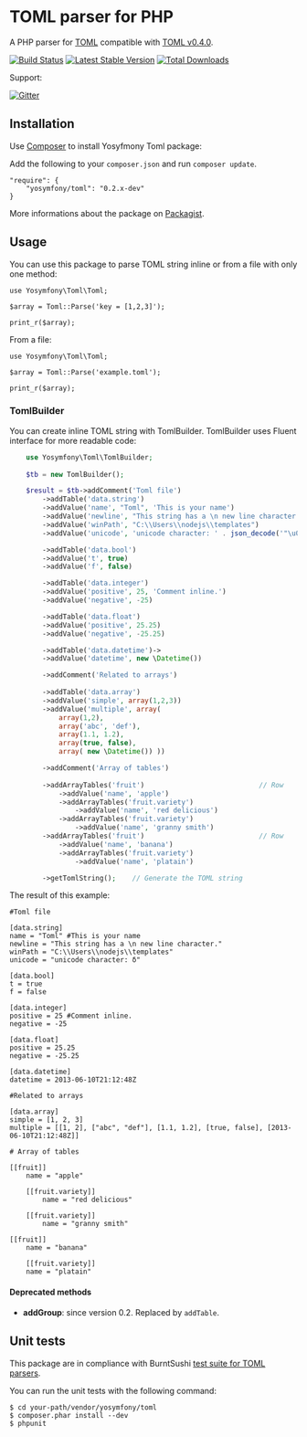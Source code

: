 TOML parser for PHP
===================

A PHP parser for [TOML](https://github.com/toml-lang/toml) compatible with [TOML v0.4.0](https://github.com/toml-lang/toml/releases/tag/v0.4.0).

[![Build Status](https://travis-ci.org/yosymfony/Toml.png?branch=develop)](https://travis-ci.org/yosymfony/Toml)
[![Latest Stable Version](https://poser.pugx.org/yosymfony/toml/v/stable.png)](https://packagist.org/packages/yosymfony/toml)
[![Total Downloads](https://poser.pugx.org/yosymfony/toml/downloads.png)](https://packagist.org/packages/yosymfony/toml)

Support:

[![Gitter](https://badges.gitter.im/Join%20Chat.svg)](https://gitter.im/yosymfony/Toml?utm_source=badge&utm_medium=badge&utm_campaign=pr-badge)

Installation
------------

Use [Composer](http://getcomposer.org/) to install Yosyfmony Toml package:

Add the following to your `composer.json` and run `composer update`.

    "require": {
        "yosymfony/toml": "0.2.x-dev"
    }

More informations about the package on [Packagist](https://packagist.org/packages/yosymfony/toml).

Usage
-----
You can use this package to parse TOML string inline or from a file with only one method:

    use Yosymfony\Toml\Toml;
    
    $array = Toml::Parse('key = [1,2,3]');
    
    print_r($array);

From a file:

    use Yosymfony\Toml\Toml;
    
    $array = Toml::Parse('example.toml');
    
    print_r($array);

### TomlBuilder
You can create inline TOML string with TomlBuilder. TomlBuilder uses Fluent interface for more readable code:

```php
    use Yosymfony\Toml\TomlBuilder;
    
    $tb = new TomlBuilder();

    $result = $tb->addComment('Toml file')
        ->addTable('data.string')
        ->addValue('name', "Toml", 'This is your name')
        ->addValue('newline', "This string has a \n new line character.")
        ->addValue('winPath', "C:\\Users\\nodejs\\templates")
        ->addValue('unicode', 'unicode character: ' . json_decode('"\u03B4"'))

        ->addTable('data.bool')
        ->addValue('t', true)
        ->addValue('f', false)

        ->addTable('data.integer')
        ->addValue('positive', 25, 'Comment inline.')
        ->addValue('negative', -25)

        ->addTable('data.float')
        ->addValue('positive', 25.25)
        ->addValue('negative', -25.25)

        ->addTable('data.datetime')->
        ->addValue('datetime', new \Datetime())

        ->addComment('Related to arrays')
        
        ->addTable('data.array')
        ->addValue('simple', array(1,2,3))
        ->addValue('multiple', array( 
            array(1,2), 
            array('abc', 'def'), 
            array(1.1, 1.2), 
            array(true, false), 
            array( new \Datetime()) ))

        ->addComment('Array of tables')
        
        ->addArrayTables('fruit')                            // Row
            ->addValue('name', 'apple')
            ->addArrayTables('fruit.variety')
                ->addValue('name', 'red delicious')
            ->addArrayTables('fruit.variety')
                ->addValue('name', 'granny smith')
        ->addArrayTables('fruit')                            // Row
            ->addValue('name', 'banana')
            ->addArrayTables('fruit.variety')
                ->addValue('name', 'platain')

        ->getTomlString();    // Generate the TOML string
```
The result of this example:

    #Toml file
    
    [data.string]
    name = "Toml" #This is your name
    newline = "This string has a \n new line character."
    winPath = "C:\\Users\\nodejs\\templates"
    unicode = "unicode character: δ"
    
    [data.bool]
    t = true
    f = false
    
    [data.integer]
    positive = 25 #Comment inline.
    negative = -25
    
    [data.float]
    positive = 25.25
    negative = -25.25
    
    [data.datetime]
    datetime = 2013-06-10T21:12:48Z
    
    #Related to arrays
    
    [data.array]
    simple = [1, 2, 3]
    multiple = [[1, 2], ["abc", "def"], [1.1, 1.2], [true, false], [2013-06-10T21:12:48Z]]
    
    # Array of tables
    
    [[fruit]]
        name = "apple"
    
        [[fruit.variety]]
            name = "red delicious"
    
        [[fruit.variety]]
            name = "granny smith"
    
    [[fruit]]
        name = "banana"
    
        [[fruit.variety]]
        name = "platain"

#### Deprecated methods
* **addGroup**: since version 0.2. Replaced by `addTable`.

Unit tests
----------
This package are in compliance with BurntSushi [test suite for TOML parsers](https://github.com/BurntSushi/toml-test).

You can run the unit tests with the following command:

    $ cd your-path/vendor/yosymfony/toml
    $ composer.phar install --dev
    $ phpunit
